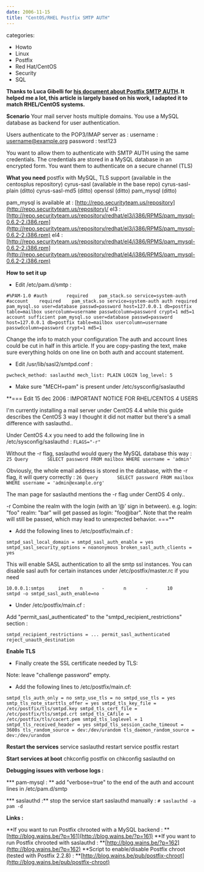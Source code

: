 ```yaml
---
date: 2006-11-15
title: "CentOS/RHEL Postfix SMTP AUTH"
---
```








categories:
- Howto
- Linux
- Postfix
- Red Hat/CentOS
- Security
- SQL


**Thanks to Luca Gibelli for [his document about Postfix SMTP AUTH](http://www.nervous.it/txt/Postfix-SMTP-AUTH-4-DUMMIES.html).
It helped me a lot, this article is largely based on his work, I adapted it to match RHEL/CentOS systems.**



**Scenario**
Your mail server hosts multiple domains.
You use a MySQL database as backend for user authentication.

Users authenticate to the POP3/IMAP server as :
username : username@example.org
password : test123

You want to allow them to authenticate with SMTP AUTH using the same credentials.
The credentials are stored in a MySQL database in an encrypted form.
You want them to authenticate on a secure channel (TLS)



**What you need**
postfix with MySQL, TLS support (available in the centosplus repository)
cyrus-sasl (available in the base repo)
cyrus-sasl-plain (ditto)
cyrus-sasl-md5 (ditto)
openssl (ditto)
pam_mysql (ditto)

pam_mysql is available at : [http://repo.securityteam.us/repository](http://repo.securityteam.us/repository)/
el3 : [http://repo.securityteam.us/repository/redhat/el3/i386/RPMS/pam_mysql-0.6.2-2.i386.rpm](http://repo.securityteam.us/repository/redhat/el3/i386/RPMS/pam_mysql-0.6.2-2.i386.rpm)
el4 : [http://repo.securityteam.us/repository/redhat/el4/i386/RPMS/pam_mysql-0.6.2-2.i386.rpm](http://repo.securityteam.us/repository/redhat/el4/i386/RPMS/pam_mysql-0.6.2-2.i386.rpm)



**How to set it up**
* Edit /etc/pam.d/smtp :

`#%PAM-1.0
#auth       required    pam_stack.so service=system-auth
#account    required    pam_stack.so service=system-auth
auth required pam_mysql.so user=database passwd=password host=127.0.0.1 db=postfix table=mailbox usercolumn=username passwdcolumn=password crypt=1 md5=1
account sufficient pam_mysql.so user=database passwd=password host=127.0.0.1 db=postfix table=mailbox usercolumn=username passwdcolumn=password crypt=1 md5=1`

Change the info to match your configuration
The auth and account lines could be cut in half in this article.
If you are copy-pasting the text, make sure everything holds on one line on both auth and account statement.


* Edit /usr/lib/sasl2/smtpd.conf :

`pwcheck_method: saslauthd
mech_list: PLAIN LOGIN
log_level: 5`


* Make sure "MECH=pam" is present under /etc/sysconfig/saslauthd



**===
Edit 15 dec 2006 :
IMPORTANT NOTICE FOR RHEL/CENTOS 4 USERS

I'm currently installing a mail server  under CentOS 4.4 while this guide describes the CentOS 3 way
I thought it did not matter but there's a small difference with saslauthd..

Under CentOS 4.x you need to add the following line in /etc/sysconfig/saslauthd :
`FLAGS="-r"`

Without the -r flag, saslauthd would query the MySQL database this way :
`25 Query       SELECT password FROM mailbox WHERE username = 'admin'`

Obviously, the whole email address is stored in the database, with the -r flag, it will query correctly :
`26 Query       SELECT password FROM mailbox WHERE username = 'admin@example.org'`

The man page for saslauthd mentions the -r flag under CentOS 4 only..

-r Combine the realm with the login (with an ’@’ sign in between).  e.g.  login: "foo" realm: "bar" will get passed as login: "foo@bar".  Note that the realm will still be passed, which may lead to unexpected behavior.
===**



* Add the following lines to /etc/postfix/main.cf :

`smtpd_sasl_local_domain =
smtpd_sasl_auth_enable = yes
smtpd_sasl_security_options = noanonymous
broken_sasl_auth_clients = yes`

This will enable SASL authentication to all the smtp ssl instances.
You can disable sasl auth for certain instances under /etc/postfix/master.rc if you need

`10.0.0.1:smtps     inet    n       -       n       -       10      smtpd
        -o smtpd_sasl_auth_enable=no`

* Under /etc/postfix/main.cf :

Add "permit_sasl_authenticated" to the "smtpd_recipient_restrictions" section :

`smtpd_recipient_restrictions =
        ...
        permit_sasl_authenticated
        reject_unauth_destination`

**Enable TLS**

* Finally create the SSL certificate needed by TLS:


Note: leave "challenge password" empty.





* Add the following lines to /etc/postfix/main.cf:

`smtpd_tls_auth_only = no
smtp_use_tls = no
smtpd_use_tls = yes
smtp_tls_note_starttls_offer = yes
smtpd_tls_key_file = /etc/postfix/tls/smtpd.key
smtpd_tls_cert_file = /etc/postfix/tls/smtpd.crt
smtpd_tls_CAfile = /etc/postfix/tls/cacert.pem
smtpd_tls_loglevel = 1
smtpd_tls_received_header = yes
smtpd_tls_session_cache_timeout = 3600s
tls_random_source = dev:/dev/urandom
tls_daemon_random_source = dev:/dev/urandom`

**Restart the services**
service saslauthd restart
service postfix restart

**Start services at boot**
chkconfig postfix on
chkconfig saslauthd on



**Debugging issues with verbose logs :**

*** pam-mysql : **
add "verbose=true" to the end of the auth and account lines in /etc/pam.d/smtp

*** saslauthd :**
stop the service
start saslauthd manually :
`# saslauthd -a pam -d`



**Links :**

**If you want to run Postfix chrooted with a MySQL backend : **[http://blog.wains.be/?p=161](http://blog.wains.be/?p=161)
**If you want to run Postfix chrooted with saslauthd : **[http://blog.wains.be/?p=162](http://blog.wains.be/?p=162)
**Script to enable/disable Postfix chroot (tested with Postfix 2.2.8) : **[http://blog.wains.be/pub/postfix-chroot](http://blog.wains.be/pub/postfix-chroot)
